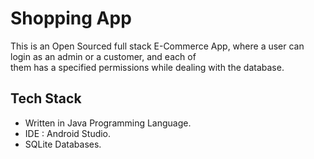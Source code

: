 # Shopping App
This is an Open Sourced full stack E-Commerce App, where a user can login as an admin or a customer, and each of  
them has a specified permissions while dealing with the database.  

## Tech Stack
* Written in Java Programming Language.
* IDE : Android Studio.
* SQLite Databases.




